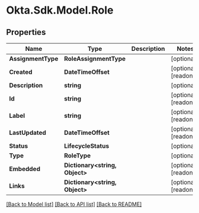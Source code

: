 # Okta.Sdk.Model.Role

## Properties

Name | Type | Description | Notes
------------ | ------------- | ------------- | -------------
**AssignmentType** | **RoleAssignmentType** |  | [optional] 
**Created** | **DateTimeOffset** |  | [optional] [readonly] 
**Description** | **string** |  | [optional] 
**Id** | **string** |  | [optional] [readonly] 
**Label** | **string** |  | [optional] [readonly] 
**LastUpdated** | **DateTimeOffset** |  | [optional] [readonly] 
**Status** | **LifecycleStatus** |  | [optional] 
**Type** | **RoleType** |  | [optional] 
**Embedded** | **Dictionary&lt;string, Object&gt;** |  | [optional] [readonly] 
**Links** | **Dictionary&lt;string, Object&gt;** |  | [optional] [readonly] 

[[Back to Model list]](../README.md#documentation-for-models) [[Back to API list]](../README.md#documentation-for-api-endpoints) [[Back to README]](../README.md)

